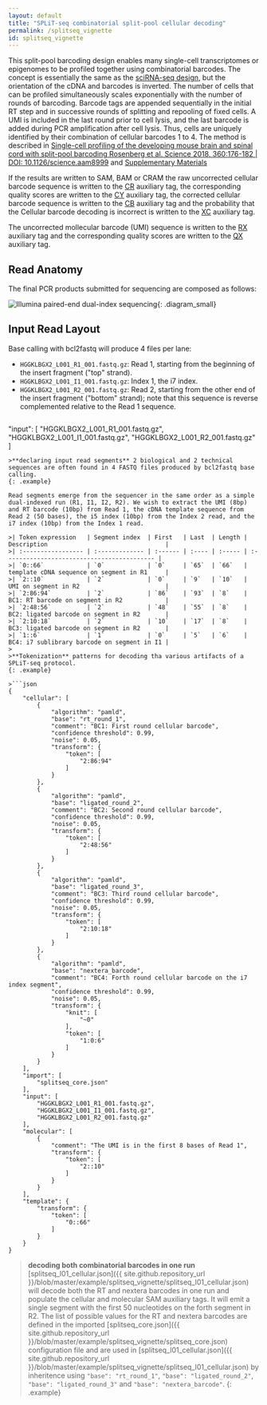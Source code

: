 ```yaml
---
layout: default
title: "SPLiT-seq combinatorial split-pool cellular decoding"
permalink: /splitseq_vignette
id: splitseq_vignette
---
```


This split-pool barcoding design enables many single-cell transcriptomes or epigenomes to be profiled together using combinatorial barcodes. The concept is essentially the same as the [sciRNA-seq design](scirnaseq_vignette), but the orientation of the cDNA and barcodes is inverted. The number of cells that can be profiled simultaneously scales exponentially with the number of rounds of barcoding. Barcode tags are appended sequentially in the initial RT step and in successive rounds of splitting and repooling of fixed cells. A UMI is included in the last round prior to cell lysis, and the last barcode is added during PCR amplification after cell lysis. Thus, cells are uniquely identified by their combination of cellular barcodes 1 to 4. The method is described in [Single-cell profiling of the developing mouse brain and spinal cord with split-pool barcoding
Rosenberg et al. Science 2018, 360:176-182 | DOI: 10.1126/science.aam8999](https://science.sciencemag.org/content/360/6385/176) and [Supplementary Materials](https://science.sciencemag.org/content/sci/suppl/2018/03/14/science.aam8999.DC1/aam8999_Rosenberg_SM.pdf)

If the results are written to SAM, BAM or CRAM the raw uncorrected cellular barcode sequence is written to the [CR](glossary#cr_auxiliary_tag) auxiliary tag, the corresponding quality scores are written to the [CY](glossary#cr_auxiliary_tag) auxiliary tag, the corrected cellular barcode sequence is written to the [CB](glossary#cb_auxiliary_tag) auxiliary tag and the probability that the Cellular barcode decoding is incorrect is written to the [XC](glossary#xc_auxiliary_tag) auxiliary tag.

The uncorrected mollecular barcode (UMI) sequence is written to the [RX](glossary#rx_auxiliary_tag) auxiliary tag and the corresponding  quality scores are written to the [QX](glossary#qx_auxiliary_tag) auxiliary tag.

## Read Anatomy
The final PCR products submitted for sequencing are composed as follows:

![Illumina paired-end dual-index sequencing](/pheniqs/assets/img/diagram3.png){: .diagram_small}

## Input Read Layout

Base calling with bcl2fastq will produce 4 files per lane:
- `HGGKLBGX2_L001_R1_001.fastq.gz`: Read 1, starting from the beginning of the insert fragment ("top" strand).
- `HGGKLBGX2_L001_I1_001.fastq.gz`: Index 1, the i7 index.
- `HGGKLBGX2_L001_R2_001.fastq.gz`: Read 2, starting from the other end of the insert fragment ("bottom" strand); note that this sequence is reverse complemented relative to the Read 1 sequence.

>```json
"input": [
    "HGGKLBGX2_L001_R1_001.fastq.gz",
    "HGGKLBGX2_L001_I1_001.fastq.gz",
    "HGGKLBGX2_L001_R2_001.fastq.gz"
]
```
>**declaring input read segments** 2 biological and 2 technical sequences are often found in 4 FASTQ files produced by bcl2fastq base calling.
{: .example}

Read segments emerge from the sequencer in the same order as a simple dual-indexed run (R1, I1, I2, R2). We wish to extract the UMI (8bp) and RT barcode (10bp) from Read 1, the cDNA template sequence from Read 2 (50 bases), the i5 index (10bp) from the Index 2 read, and the i7 index (10bp) from the Index 1 read.

>| Token expression   | Segment index  | First   | Last  | Length | Description                                 |
>| :----------------- | :------------- | :------ | :---- | :----- | :------------------------------------------ |
>| `0::66`            | `0`            | `0`     | `65`  | `66`   | template cDNA sequence on segment in R1     |
>| `2::10`            | `2`            | `0`     | `9`   | `10`   | UMI on segment in R2                        |
>| `2:86:94`          | `2`            | `86`    | `93`  | `8`    | BC1: RT barcode on segment in R2            |
>| `2:48:56`          | `2`            | `48`    | `55`  | `8`    | BC2: ligated barcode on segment in R2       |
>| `2:10:18`          | `2`            | `10`    | `17`  | `8`    | BC3: ligated barcode on segment in R2       |
>| `1::6`             | `1`            | `0`     | `5`   | `6`    | BC4: i7 sublibrary barcode on segment in I1 |
>
>**Tokenization** patterns for decoding tha various artifacts of a SPLiT-seq protocol.
{: .example}

>```json
{
    "cellular": [
        {
            "algorithm": "pamld",
            "base": "rt_round_1",
            "comment": "BC1: First round cellular barcode",
            "confidence threshold": 0.99,
            "noise": 0.05,
            "transform": {
                "token": [
                    "2:86:94"
                ]
            }
        },
        {
            "algorithm": "pamld",
            "base": "ligated_round_2",
            "comment": "BC2: Second round cellular barcode",
            "confidence threshold": 0.99,
            "noise": 0.05,
            "transform": {
                "token": [
                    "2:48:56"
                ]
            }
        },
        {
            "algorithm": "pamld",
            "base": "ligated_round_3",
            "comment": "BC3: Third round cellular barcode",
            "confidence threshold": 0.99,
            "noise": 0.05,
            "transform": {
                "token": [
                    "2:10:18"
                ]
            }
        },
        {
            "algorithm": "pamld",
            "base": "nextera_barcode",
            "comment": "BC4: Forth round cellular barcode on the i7 index segment",
            "confidence threshold": 0.99,
            "noise": 0.05,
            "transform": {
                "knit": [
                    "~0"
                ],
                "token": [
                    "1:0:6"
                ]
            }
        }
    ],
    "import": [
        "splitseq_core.json"
    ],
    "input": [
        "HGGKLBGX2_L001_R1_001.fastq.gz",
        "HGGKLBGX2_L001_I1_001.fastq.gz",
        "HGGKLBGX2_L001_R2_001.fastq.gz"
    ],
    "molecular": [
        {
            "comment": "The UMI is in the first 8 bases of Read 1",
            "transform": {
                "token": [
                    "2::10"
                ]
            }
        }
    ],
    "template": {
        "transform": {
            "token": [
                "0::66"
            ]
        }
    }
}
```
>**decoding both combinatorial barcodes in one run** [splitseq_l01_cellular.json]({{ site.github.repository_url }}/blob/master/example/splitseq_vignette/splitseq_l01_cellular.json) will decode both the RT and nextera barcodes in one run and populate the cellular and molecular SAM auxiliary tags. It will emit a single segment with the first 50 nucleotides on the forth segment in R2. The list of possible values for the RT and nextera barcodes are defined in the imported [splitseq_core.json]({{ site.github.repository_url }}/blob/master/example/splitseq_vignette/splitseq_core.json) configuration file and are used in [splitseq_l01_cellular.json]({{ site.github.repository_url }}/blob/master/example/splitseq_vignette/splitseq_l01_cellular.json) by inheritence using `"base": "rt_round_1"`, `"base": "ligated_round_2"`, `"base": "ligated_round_3"` and `"base": "nextera_barcode"`.
{: .example}
